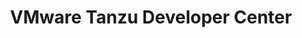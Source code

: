 ---
title: "VMware Tanzu Developer Center"
linkTitle: "VMware Tanzu Developer Center"
description: "VMware Tanzu Developer Center provides Platform engineers, automation experts, and developers with resources from our community. Our developer advocates are here to share their expertise so you can discover best practices, learn new technologies and stay up to date with the latest tools."
tagline: "Learn From The Experts"
featured: 
- "guides/serverless-spring"
- "blog/circuit-breaker-pattern-c-sharp"
- "guides/deconstructing-the-monolith"
---